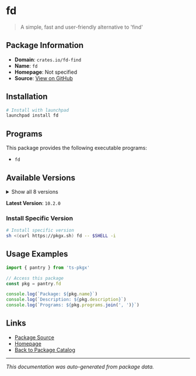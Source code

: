 # fd

> A simple, fast and user-friendly alternative to 'find'

## Package Information

- **Domain**: `crates.io/fd-find`
- **Name**: `fd`
- **Homepage**: Not specified
- **Source**: [View on GitHub](https://github.com/pkgxdev/pantry/tree/main/projects/crates.io/fd-find/package.yml)

## Installation

```bash
# Install with launchpad
launchpad install fd
```

## Programs

This package provides the following executable programs:

- `fd`

## Available Versions

<details>
<summary>Show all 8 versions</summary>

- `10.2.0`, `10.1.0`, `10.0.0`, `9.0.0`, `8.7.1`
- `8.7.0`, `8.6.0`, `8.5.3`

</details>

**Latest Version**: `10.2.0`

### Install Specific Version

```bash
# Install specific version
sh <(curl https://pkgx.sh) fd -- $SHELL -i
```

## Usage Examples

```typescript
import { pantry } from 'ts-pkgx'

// Access this package
const pkg = pantry.fd

console.log(`Package: ${pkg.name}`)
console.log(`Description: ${pkg.description}`)
console.log(`Programs: ${pkg.programs.join(', ')}`)
```

## Links

- [Package Source](https://github.com/pkgxdev/pantry/tree/main/projects/crates.io/fd-find/package.yml)
- [Homepage](#)
- [Back to Package Catalog](../../../package-catalog.md)

---

*This documentation was auto-generated from package data.*
